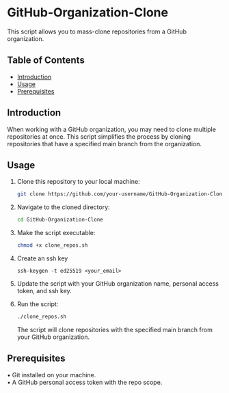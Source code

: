 # GitHub-Organization-Clone
This script allows you to mass-clone repositories from a GitHub organization.

## Table of Contents

- [Introduction](#introduction)
- [Usage](#usage)
- [Prerequisites](#prerequisites)

## Introduction

When working with a GitHub organization, you may need to clone multiple repositories at once. This script simplifies the process by cloning repositories that have a specified main branch from the organization.

## Usage

1. Clone this repository to your local machine:

   ```bash
   git clone https://github.com/your-username/GitHub-Organization-Clone.git
   ```
2. Navigate to the cloned directory:

    ```bash
    cd GitHub-Organization-Clone
    ```
3. Make the script executable:
    ```bash
    chmod +x clone_repos.sh
    ```
4. Create an ssh key
    ```
    ssh-keygen -t ed25519 <your_email>
    ```
5. Update the script with your GitHub organization name, personal access token, and ssh key.    
6. Run the script:
    ```bash
    ./clone_repos.sh
    ```
    The script will clone repositories with the specified main branch from your GitHub organization.

## Prerequisites
• Git installed on your machine.    
• A GitHub personal access token with the repo scope.
